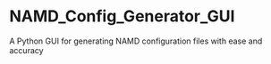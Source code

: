 # NAMD_Config_Generator_GUI
A Python GUI for generating NAMD configuration files with ease and accuracy
